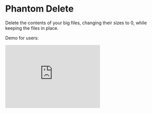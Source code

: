 # Phantom Delete

Delete the contents of your big files, changing their sizes to 0, while keeping the files in place.

Demo for users:
<html>
<iframe width="300" height="200" frameborder="0" allowfullscreen src="https://www.youtube.com/embed/bdB_s8eonWU?vq=hd1080">
</iframe>
</html>
